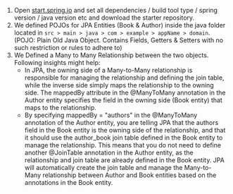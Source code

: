 1. Open [start.spring.io](start.spring.io) and set all dependencies / build tool type / spring version / java version etc and download the starter repository.
2. We defined POJOs for JPA Entities (Book & Author) inside the java folder located in `src > main > java > com > example > appName > domain`. (POJO: Plain Old Java Object. Contains Fields, Getters & Setters with no such restriction or rules to adhere to)
3. We Defined a Many to Many Relationship between the two objects. Following insights might help:
    - In JPA, the owning side of a Many-to-Many relationship is responsible for managing the relationship and defining the join table, while the inverse side simply maps the relationship to the owning side. The mappedBy attribute in the @ManyToMany annotation in the Author entity specifies the field in the owning side (Book entity) that maps to the relationship.
    - By specifying mappedBy = "authors" in the @ManyToMany annotation of the Author entity, you are telling JPA that the authors field in the Book entity is the owning side of the relationship, and that it should use the author_book join table defined in the Book entity to manage the relationship. This means that you do not need to define another @JoinTable annotation in the Author entity, as the relationship and join table are already defined in the Book entity. JPA will automatically create the join table and manage the Many-to-Many relationship between Author and Book entities based on the annotations in the Book entity.